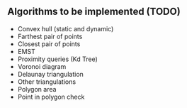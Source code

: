 ## Algorithms to be implemented (TODO)
- Convex hull (static and dynamic)
- Farthest pair of points
- Closest pair of points
- EMST
- Proximity queries (Kd Tree)
- Voronoi diagram
- Delaunay triangulation
- Other triangulations
- Polygon area
- Point in polygon check

